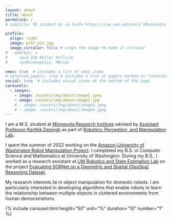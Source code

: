 ```yaml
---
layout: about
title: about
permalink: /
# subtitle: MS student at <a href='https://cse.umn.edu/mnri'>Minnesota Robotics Institute</a>.

profile:
  align: right
  image: prof_pic.jpg
  image_circular: false # crops the image to make it circular
#   address: >
#     <p>2-216 Keller Hall</p>
#     <p>Minneapolis, MN</p>

news: true  # includes a list of news items
# selected_papers: true # includes a list of papers marked as "selected={true}"
social: true  # includes social icons at the bottom of the page
carousels:
  - images: 
    - image: /assets/img/about/image1.jpeg
    - image: /assets/img/about/image2.jpg
    # - image: /assets/img/about/image3.jpeg
    # - image: /assets/img/about/image4.jpeg
---
```


I am a M.S. student at [Minnesota Research Institute](https://cse.umn.edu/mnri) advised by [Assistant Professor Karthik Desingh](https://karthikdesingh.com/) as part of [Robotics: Perception, and Manipulation Lab](https://rpm-lab.github.io/).

I spent the summer of 2022 working on the [Amazon-University of Washington Robot Manipulation Project](https://www.washington.edu/news/2022/02/09/uw-and-amazon-announce-creation-of-the-science-hub/). I completed my B.S. in Computer Science and Mathematics at University of Washington. During my B.S., I worked as a research assistant at [UW Robotics and State Estimation Lab](https://rse-lab.cs.washington.edu/) on the project [Evaluating SORNet on a Geometric and Spatial (GeoSpa) Reasoning Dataset](https://chahyon-ku.github.io/sornet-geospa/).

My research interests lie in object manipulation for domestic robots. I am particularly interested in developing algorithms that enable robots to learn the relationship between multiple objects in cluttered environments from human demonstrations.

<!-- Carousel (Ku) -->
{% include carousel.html height="50" unit="%" duration="10" number="1" %}
